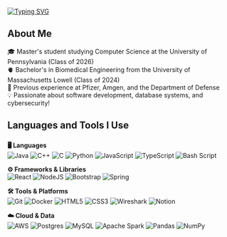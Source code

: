 
###
[![Typing SVG](https://readme-typing-svg.herokuapp.com?font=DM+Sans&weight=500&size=35&duration=3500&pause=1000&color=29B3F7&vCenter=true&width=435&height=40&lines=Hi+there!+%F0%9F%91%8B;I'm+Brandon+Kee)](https://git.io/typing-svg)
<h2 align="left">About Me</h2>
🎓 Master's student studying Computer Science at the University of Pennsylvania (Class of 2026)<br>🫀 Bachelor's in Biomedical Engineering from the University of Massachusetts Lowell (Class of 2024)<br>🔧 Previous experience at Pfizer, Amgen, and the Department of Defense<br>💡 Passionate about software development, database systems, and cybersecurity!

###

<h2 align="left">Languages and Tools I Use </h2>

###

**🖥️ Languages**   
![Java](https://img.shields.io/badge/java-%23ED8B00.svg?style=flat-square&logo=openjdk&logoColor=white)
![C++](https://img.shields.io/badge/c++-%2300599C.svg?style=flat-square&logo=c%2B%2B&logoColor=white)
![C](https://img.shields.io/badge/c-%2300599C.svg?style=flat-square&logo=c&logoColor=white)
![Python](https://img.shields.io/badge/python-3670A0?style=flat-square&logo=python&logoColor=ffdd54)
![JavaScript](https://img.shields.io/badge/javascript-%23323330.svg?style=flat-square&logo=javascript&logoColor=%23F7DF1E)
![TypeScript](https://img.shields.io/badge/typescript-%23007ACC.svg?style=flat-square&logo=typescript&logoColor=white)
![Bash Script](https://img.shields.io/badge/bash_script-%23121011.svg?style=flat-square&logo=gnu-bash&logoColor=white)

**⚙️ Frameworks & Libraries**  
![React](https://img.shields.io/badge/react-%2320232a.svg?style=flat-square&logo=react&logoColor=%2361DAFB)
![NodeJS](https://img.shields.io/badge/node.js-6DA55F?style=flat-square&logo=node.js&logoColor=white)
![Bootstrap](https://img.shields.io/badge/bootstrap-%238511FA.svg?style=flat-square&logo=bootstrap&logoColor=white)
![Spring](https://img.shields.io/badge/spring-%236DB33F.svg?style=flat-square&logo=spring&logoColor=white)

**🛠️ Tools & Platforms**  
![Git](https://img.shields.io/badge/git-%23F05033.svg?style=flat-square&logo=git&logoColor=white)
![Docker](https://img.shields.io/badge/docker-%230db7ed.svg?style=flat-square&logo=docker&logoColor=white)
![HTML5](https://img.shields.io/badge/html5-%23E34F26.svg?style=flat-square&logo=html5&logoColor=white)
![CSS3](https://img.shields.io/badge/css3-%231572B6.svg?style=flat-square&logo=css3&logoColor=white)
![Wireshark](https://img.shields.io/badge/wireshark-1679A7?style=flat-square&logo=wireshark&logoColor=white)
![Notion](https://img.shields.io/badge/Notion-%23000000.svg?style=flat-square&logo=notion&logoColor=white)

**☁️ Cloud & Data**  
![AWS](https://img.shields.io/badge/AWS-%23FF9900.svg?style=flat-square&logo=amazon-aws&logoColor=white)
![Postgres](https://img.shields.io/badge/postgres-%23316192.svg?style=flat-square&logo=postgresql&logoColor=white)
![MySQL](https://img.shields.io/badge/mysql-4479A1.svg?style=flat-square&logo=mysql&logoColor=white)
![Apache Spark](https://img.shields.io/badge/Apache%20Spark-FDEE21?style=flat-square&logo=apachespark&logoColor=black)
![Pandas](https://img.shields.io/badge/pandas-%23150458.svg?style=flat-square&logo=pandas&logoColor=white)
![NumPy](https://img.shields.io/badge/numpy-%23013243.svg?style=flat-square&logo=numpy&logoColor=white)

###





